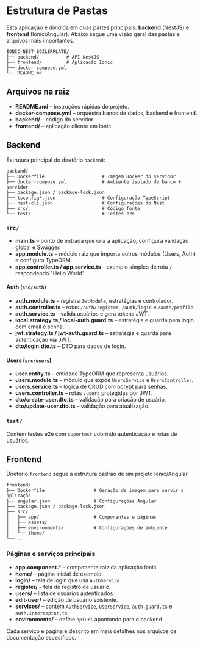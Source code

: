 # Estrutura de Pastas

Esta aplicação é dividida em duas partes principais: **backend** (NestJS) e **frontend** (Ionic/Angular). Abaixo segue uma visão geral das pastas e arquivos mais importantes.

```
IONIC-NEST-BOILERPLATE/
├── backend/          # API NestJS
├── frontend/         # Aplicação Ionic
├── docker-compose.yml
└── README.md
```

## Arquivos na raiz

- **README.md** – instruções rápidas do projeto.
- **docker-compose.yml** – orquestra banco de dados, backend e frontend.
- **backend/** – código do servidor.
- **frontend/** – aplicação cliente em Ionic.

## Backend

Estrutura principal do diretório `backend`:

```
backend/
├── Dockerfile                     # Imagem Docker do servidor
├── docker-compose.yml             # Ambiente isolado de banco + servidor
├── package.json / package-lock.json
├── tsconfig*.json                 # Configuração TypeScript
├── nest-cli.json                  # Configurações do Nest
├── src/                           # Código fonte
└── test/                          # Testes e2e
```

### `src/`

- **main.ts** – ponto de entrada que cria a aplicação, configura validação global e Swagger.
- **app.module.ts** – módulo raiz que importa outros módulos (Users, Auth) e configura TypeORM.
- **app.controller.ts / app.service.ts** – exemplo simples de rota `/` respondendo "Hello World".

#### Auth (`src/auth`)

- **auth.module.ts** – registra `JwtModule`, estratégias e controlador.
- **auth.controller.ts** – rotas `/auth/register`, `/auth/login` e `/auth/profile`.
- **auth.service.ts** – valida usuários e gera tokens JWT.
- **local.strategy.ts / local-auth.guard.ts** – estratégia e guarda para login com email e senha.
- **jwt.strategy.ts / jwt-auth.guard.ts** – estratégia e guarda para autenticação via JWT.
- **dto/login.dto.ts** – DTO para dados de login.

#### Users (`src/users`)

- **user.entity.ts** – entidade TypeORM que representa usuários.
- **users.module.ts** – módulo que expõe `UsersService` e `UsersController`.
- **users.service.ts** – lógica de CRUD com bcrypt para senhas.
- **users.controller.ts** – rotas `/users` protegidas por JWT.
- **dto/create-user.dto.ts** – validação para criação de usuário.
- **dto/update-user.dto.ts** – validação para atualização.

### `test/`

Contém testes e2e com `supertest` cobrindo autenticação e rotas de usuários.

## Frontend

Diretório `frontend` segue a estrutura padrão de um projeto Ionic/Angular.

```
frontend/
├── Dockerfile                  # Geração de imagem para servir a aplicação
├── angular.json                # Configurações Angular
├── package.json / package-lock.json
├── src/
│   ├── app/                    # Componentes e páginas
│   ├── assets/
│   ├── environments/           # Configurações de ambiente
│   └── theme/
└── ...
```

### Páginas e serviços principais

- **app.component.*** – componente raiz da aplicação Ionic.
- **home/** – página inicial de exemplo.
- **login/** – tela de login que usa `AuthService`.
- **register/** – tela de registro de usuário.
- **users/** – lista de usuários autenticados.
- **edit-user/** – edição de usuário existente.
- **services/** – contém `AuthService`, `UserService`, `auth.guard.ts` e `auth.interceptor.ts`.
- **environments/** – define `apiUrl` apontando para o backend.

Cada serviço e página é descrito em mais detalhes nos arquivos de documentação específicos.

